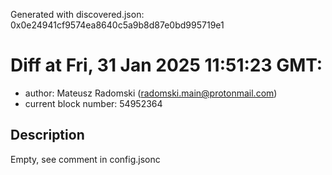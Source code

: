 Generated with discovered.json: 0x0e24941cf9574ea8640c5a9b8d87e0bd995719e1

# Diff at Fri, 31 Jan 2025 11:51:23 GMT:

- author: Mateusz Radomski (<radomski.main@protonmail.com>)
- current block number: 54952364

## Description

Empty, see comment in config.jsonc
